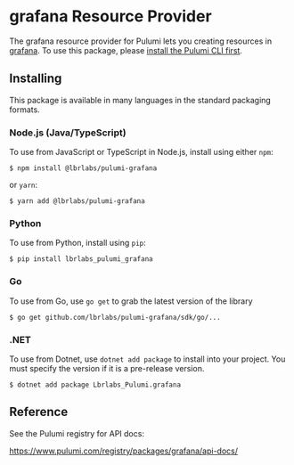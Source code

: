 
# grafana Resource Provider

The grafana resource provider for Pulumi lets you creating resources in [grafana](https://www.grafana.com). To use
this package, please [install the Pulumi CLI first](https://pulumi.com/).

## Installing

This package is available in many languages in the standard packaging formats.

### Node.js (Java/TypeScript)

To use from JavaScript or TypeScript in Node.js, install using either `npm`:

```
$ npm install @lbrlabs/pulumi-grafana
```

or `yarn`:

```
$ yarn add @lbrlabs/pulumi-grafana
```

### Python

To use from Python, install using `pip`:

```
$ pip install lbrlabs_pulumi_grafana
```

### Go

To use from Go, use `go get` to grab the latest version of the library

```
$ go get github.com/lbrlabs/pulumi-grafana/sdk/go/...
```

### .NET

To use from Dotnet, use `dotnet add package` to install into your project. You must specify the version if it is a pre-release version.


```
$ dotnet add package Lbrlabs_Pulumi.grafana
```

## Reference

See the Pulumi registry for API docs:

https://www.pulumi.com/registry/packages/grafana/api-docs/
